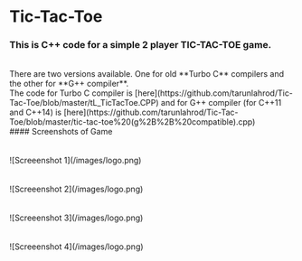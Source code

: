 # Tic-Tac-Toe
### This is C++ code for a simple 2 player **TIC-TAC-TOE game**.
<br>
There are two versions available. One for old **Turbo C** compilers and the other for **G++ compiler**.
<br>
The code for Turbo C compiler is [here](https://github.com/tarunlahrod/Tic-Tac-Toe/blob/master/tL_TicTacToe.CPP) and for G++ compiler (for C++11 and C++14) is [here](https://github.com/tarunlahrod/Tic-Tac-Toe/blob/master/tic-tac-toe%20(g%2B%2B%20compatible).cpp)
<br>
#### Screenshots of Game
<br><br><br>
![Screeenshot 1](/images/logo.png)
<br><br><br>
![Screeenshot 2](/images/logo.png)
<br><br><br>
![Screeenshot 3](/images/logo.png)
<br><br><br>
![Screeenshot 4](/images/logo.png)
